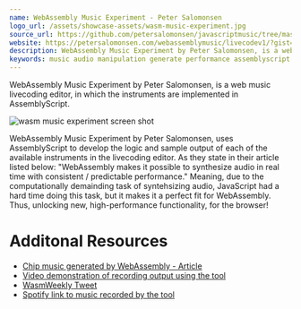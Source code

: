 ```yaml
---
name: WebAssembly Music Experiment - Peter Salomonsen
logo_url: /assets/showcase-assets/wasm-music-experiment.jpg
source_url: https://github.com/petersalomonsen/javascriptmusic/tree/master/wasmaudioworklet/synth1/assembly/instruments
website: https://petersalomonsen.com/webassemblymusic/livecodev1/?gist=ea73551e352440d5f470c6af89d7fe7c
description: WebAssembly Music Experiment by Peter Salomonsen, is a web music livecoding editor, in which the instruments are implemented in AssemblyScript.
keywords: music audio manipulation generate performance assemblyscript cool chip tune game retro sound
---
```


WebAssembly Music Experiment by Peter Salomonsen, is a web music livecoding editor, in which the instruments are implemented in AssemblyScript.

![wasm music experiment screen shot](/assets/showcase-assets/wasm-music-experiment.jpg)

WebAssembly Music Experiment by Peter Salomonsen, uses AssemblyScript to develop the logic and sample output of each of the available instruments in the livecoding editor. As they state in their article listed below: "WebAssembly makes it possible to synthesize audio in real time with consistent / predictable performance." Meaning, due to the computationally demainding task of syntehsizing audio, JavaScript had a hard time doing this task, but it makes it a perfect fit for WebAssembly. Thus, unlocking new, high-performance functionality, for the browser!

# Additonal Resources

- [Chip music generated by WebAssembly - Article](https://petersalomonsen.com/articles/webassemblysynth/intro.html)
- [Video demonstration of recording output using the tool](https://www.youtube.com/watch?v=1NatEm5DwC8)
- [WasmWeekly Tweet](https://twitter.com/WasmWeekly/status/1176948093104861185)
- [Spotify link to music recorded by the tool](https://twitter.com/salomonsen_p/status/1195724627710038016)
